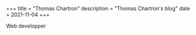 +++
title = "Thomas Chartron"
description = "Thomas Chartron's blog"
date = 2021-11-04
+++

Web developper
